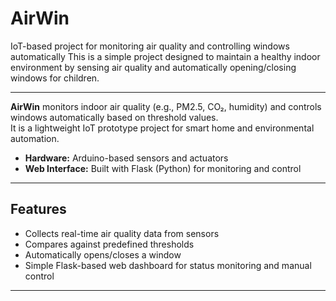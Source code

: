 # AirWin
IoT-based project for monitoring air quality and controlling windows automatically
This is a simple project designed to maintain a healthy indoor environment by sensing air quality and automatically opening/closing windows for children.


---


**AirWin** monitors indoor air quality (e.g., PM2.5, CO₂, humidity) and controls windows automatically based on threshold values.  
It is a lightweight IoT prototype project for smart home and environmental automation.


- **Hardware:** Arduino-based sensors and actuators  
- **Web Interface:** Built with Flask (Python) for monitoring and control


---

## Features  

- Collects real-time air quality data from sensors  
- Compares against predefined thresholds  
- Automatically opens/closes a window
- Simple Flask-based web dashboard for status monitoring and manual control  

---


